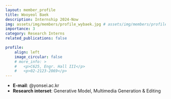 ```yaml
---
layout: member_profile
title: Wooyeol Baek
description: Internship 2024-Now
img: assets/img/members/profile_wybaek.jpg # assets/img/members/profile_jykim.jpg
importance: 3
category: Research Interns
related_publications: false

profile:
    align: left
    image_circular: false
    # more_info: >
    #   <p>C625, Engr. Hall III</p>
    #   <p>02-2123-2869</p>
---
```


- **E-mail**: @yonsei.ac.kr
- **Research interset**: Generative Model, Multimedia Generation & Editing
